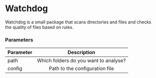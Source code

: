# Watchdog

Watchdog is a small package that scans directories and files and checks the quality of files based on rules.

### Parameters

| Parameter   |      Description  |
|----------|:-------------:|
| path |  Which folders do you want to analyse? |
| config |  Path to the configuration file |
